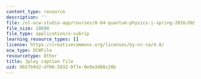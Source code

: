 ```yaml
---
content_type: resource
description: ''
file: /ol-ocw-studio-app/courses/8-04-quantum-physics-i-spring-2016/0b57b9d2df0058320f7e0e9a3d08c20b_sPsDI0dICtc.srt
file_size: 18698
file_type: application/x-subrip
learning_resource_types: []
license: https://creativecommons.org/licenses/by-nc-sa/4.0/
ocw_type: OCWFile
resourcetype: Other
title: 3play caption file
uid: 0b57b9d2-df00-5832-0f7e-0e9a3d08c20b
---
```

